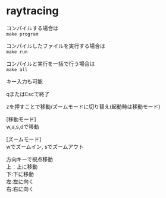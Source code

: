 # raytracing

コンパイルする場合は \
`make program`

コンパイルしたファイルを実行する場合は \
`make run`

コンパイルと実行を一括で行う場合は \
`make all`


キー入力も可能

qまたはEscで終了

zを押すことで移動/ズームモードに切り替え(起動時は移動モード)

[移動モード]\
w,a,s,dで移動　

[ズームモード]\
wでズームイン, sでズームアウト

方向キーで視点移動\
上：上に移動\
下:下に移動\
左:左に向く\
右:右に向く


